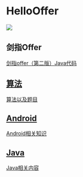 
# HelloOffer  

<img src="https://img.shields.io/badge/%E5%AD%A6%E4%B9%A0%E8%80%85-zohar.zzh-brightgreen.svg" />



## 剑指Offer
[剑指offer（第二版）Java代码]()

## [算法](https://github.com/ZoharAndroid/HelloOffer/tree/master/algorithm)
[算法以及题目]()

## [Android](https://github.com/ZoharAndroid/HelloOffer/tree/master/Android)
[Android相关知识]()

## [Java](https://github.com/ZoharAndroid/HelloOffer/tree/master/Java)
[Java相关内容]()